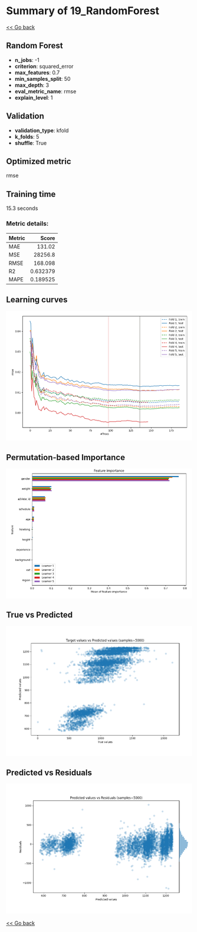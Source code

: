 # Summary of 19_RandomForest

[<< Go back](../README.md)


## Random Forest
- **n_jobs**: -1
- **criterion**: squared_error
- **max_features**: 0.7
- **min_samples_split**: 50
- **max_depth**: 3
- **eval_metric_name**: rmse
- **explain_level**: 1

## Validation
 - **validation_type**: kfold
 - **k_folds**: 5
 - **shuffle**: True

## Optimized metric
rmse

## Training time

15.3 seconds

### Metric details:
| Metric   |        Score |
|:---------|-------------:|
| MAE      |   131.02     |
| MSE      | 28256.8      |
| RMSE     |   168.098    |
| R2       |     0.632379 |
| MAPE     |     0.189525 |



## Learning curves
![Learning curves](learning_curves.png)

## Permutation-based Importance
![Permutation-based Importance](permutation_importance.png)
## True vs Predicted

![True vs Predicted](true_vs_predicted.png)


## Predicted vs Residuals

![Predicted vs Residuals](predicted_vs_residuals.png)



[<< Go back](../README.md)
